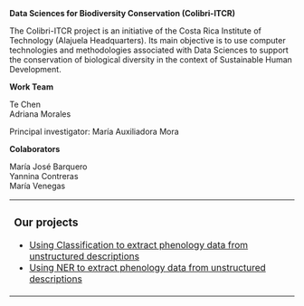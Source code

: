 <table>
  <tr>    
<b>Data Sciences for Biodiversity Conservation (Colibri-ITCR)</b>
    
  The Colibri-ITCR project is an initiative of the Costa Rica Institute of Technology (Alajuela Headquarters). Its main objective is to use computer technologies and methodologies associated with Data Sciences to support the conservation of biological diversity in the context of Sustainable Human Development.
  </tr>    

  
  <tr>    
    <td valign="top">

### Our projects
<!-- inicio de repositorios -->
* [Using Classification to extract phenology data from unstructured descriptions](https://github.com/colibri-itcr/EBV-phenology-classification)
* [Using NER to extract phenology data from unstructured descriptions](https://github.com/colibri-itcr/EBV-phenology-NER)
<!-- fin de repositorios-->
</td>
<tr>    
<b>Work Team</b>

Te Chen<br>
Adriana Morales<br>

Principal investigator: María Auxiliadora Mora
  </tr>    
  
<b>Colaborators</b>

María José Barquero<br>
Yannina Contreras<br>
María Venegas<br>   
    
</tr></table>

<!--
![Contador](https://profile-counter.glitch.me/{colibri-itcr}/count.svg)

<img align="right" height="15" src="https://profile-counter.glitch.me/{colibri-itcr}/count.svg">
-->


<!--
**colibri-itcr/colibri-itcr** is a ✨ _special_ ✨ repository because its `README.md` (this file) appears on your GitHub profile.

Here are some ideas to get you started:

- 🔭 I’m currently working on ...
- 🌱 I’m currently learning ...
- 👯 I’m looking to collaborate on ...
- 🤔 I’m looking for help with ...
- 💬 Ask me about ...
- 📫 How to reach me: ...
- 😄 Pronouns: ...
- ⚡ Fun fact: ...
-->
